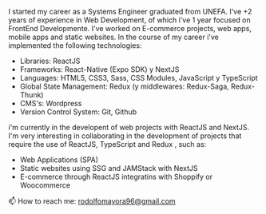 I started my career as a Systems Engineer graduated from UNEFA. I've +2 years of experience in Web Development, of which i've 1 year focused on FrontEnd Developmente. I've worked on E-commerce projects, web apps, mobile apps and static websites. In the course of my career i've implemented the following technologies:
- Libraries: ReactJS
- Frameworks: React-Native (Expo SDK) y NextJS
- Languages: HTML5, CSS3, Sass, CSS Modules, JavaScript y TypeScript
- Global State Management: Redux (y middlewares: Redux-Saga, Redux-Thunk)
- CMS's: Wordpress
- Version Control System: Git, Github

i'm currently in the developent of web projects with ReactJS and NextJS. I'm very interesting in collaborating in the development of projects that require the use of ReactJS, TypeScript and Redux , such as:
- Web Applications (SPA)
- Static websites using SSG and JAMStack with NextJS
- E-commerce through ReactJS integratins with Shoppify or Woocommerce

📫 How to reach me: rodolfomayora96@gmail.com

<!---
rodolfomayora/rodolfomayora is a ✨ special ✨ repository because its `README.md` (this file) appears on your GitHub profile.
You can click the Preview link to take a look at your changes.
--->
